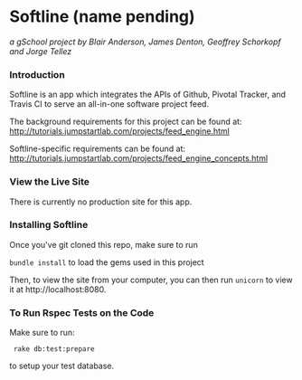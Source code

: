 # Softline (name pending)
_a gSchool project by Blair Anderson, James Denton, Geoffrey Schorkopf and Jorge Tellez_

### Introduction

Softline is an app which integrates the APIs of Github, Pivotal Tracker, and Travis CI to serve an all-in-one software project feed.

The background requirements for this project can be found at: http://tutorials.jumpstartlab.com/projects/feed_engine.html

Softline-specific requirements can be found at: http://tutorials.jumpstartlab.com/projects/feed_engine_concepts.html

### View the Live Site

There is currently no production site for this app.

### Installing Softline

Once you've git cloned this repo, make sure to run

```bundle install``` to load the gems used in this project

Then, to view the site from your computer, you can then run ```unicorn``` to view it at http://localhost:8080.

### To Run Rspec Tests on the Code

Make sure to run:

``` rake db:test:prepare```

to setup your test database.